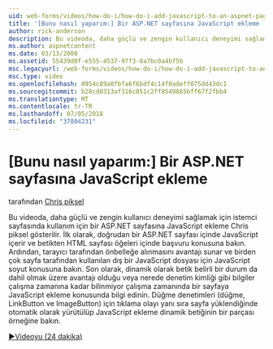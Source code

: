 ```yaml
---
uid: web-forms/videos/how-do-i/how-do-i-add-javascript-to-an-aspnet-page
title: '[Bunu nasıl yaparım:] Bir ASP.NET sayfasına JavaScript ekleme | Microsoft Docs'
author: rick-anderson
description: Bu videoda, daha güçlü ve zengin kullanıcı deneyimi sağlamak için istemci sayfasında kullanım için bir ASP.NET sayfasına JavaScript ekleme Chris piksel gösterilir...
ms.author: aspnetcontent
ms.date: 03/13/2008
ms.assetid: 55439d0f-e555-4537-97f3-0a7bc0a4bf5b
msc.legacyurl: /web-forms/videos/how-do-i/how-do-i-add-javascript-to-an-aspnet-page
msc.type: video
ms.openlocfilehash: 8954c89a0fbfa6f6bdf4c14f0adeff075dd43dc1
ms.sourcegitcommit: b28cd0313af316c051c2ff8549865bff67f2fbb4
ms.translationtype: MT
ms.contentlocale: tr-TR
ms.lasthandoff: 07/05/2018
ms.locfileid: "37804231"
---
```

<a name="how-do-i-add-javascript-to-an-aspnet-page"></a>[Bunu nasıl yaparım:] Bir ASP.NET sayfasına JavaScript ekleme
====================
tarafından [Chris piksel](https://twitter.com/chrispels)

Bu videoda, daha güçlü ve zengin kullanıcı deneyimi sağlamak için istemci sayfasında kullanım için bir ASP.NET sayfasına JavaScript ekleme Chris piksel gösterilir. İlk olarak, doğrudan bir ASP.NET sayfası içinde JavaScript içerir ve betikten HTML sayfası öğeleri içinde başvuru konusuna bakın. Ardından, tarayıcı tarafından önbelleğe alınmasını avantajı sunar ve birden çok sayfa tarafından kullanılan dış bir JavaScript dosyası için JavaScript soyut konusuna bakın. Son olarak, dinamik olarak betik belirli bir durum da dahil olmak üzere avantajı olduğu veya nerede denetim kimliği gibi bilgiler çalışma zamanına kadar bilinmiyor çalışma zamanında bir sayfaya JavaScript ekleme konusunda bilgi edinin. Düğme denetimleri (düğme, LinkButton ve ImageButton) için tıklama olayı yanı sıra sayfa yüklendiğinde otomatik olarak yürütülüp JavaScript ekleme dinamik betiğinin bir parçası örneğine bakın.

[&#9654;Videoyu (24 dakika)](https://channel9.msdn.com/Blogs/ASP-NET-Site-Videos/how-do-i-add-javascript-to-an-aspnet-page)

